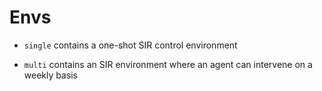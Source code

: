 # Envs

- `single` contains a one-shot SIR control environment

- `multi` contains an SIR environment where an agent can intervene on a weekly basis
